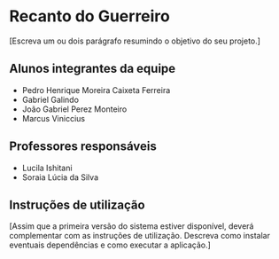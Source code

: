 # Recanto do Guerreiro

[Escreva um ou dois  parágrafo resumindo o objetivo do seu projeto.]

## Alunos integrantes da equipe

* Pedro Henrique Moreira Caixeta Ferreira
* Gabriel Galindo
* João Gabriel Perez Monteiro
* Marcus Viniccius

## Professores responsáveis

* Lucila Ishitani
* Soraia Lúcia da Silva

## Instruções de utilização

[Assim que a primeira versão do sistema estiver disponível, deverá complementar com as instruções de utilização. Descreva como instalar eventuais dependências e como executar a aplicação.]
